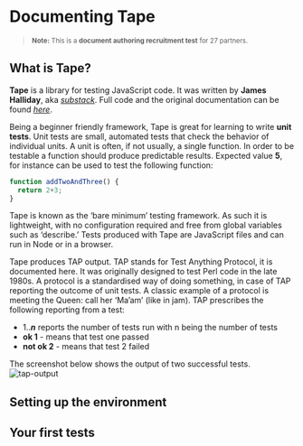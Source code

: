 # Documenting Tape
><small> **Note:** This is a **document authoring recruitment test** for 27 partners.</small>
## What is Tape?

**Tape** is a library for testing JavaScript code. It was written by **James Halliday**, aka [*substack*](https://substack.net/). Full code and the original documentation can be found [*here*](https://github.com/substack/tape).

Being a beginner friendly framework, Tape is great for learning to write **unit tests**. Unit tests are small, automated tests that check the behavior of individual units. A unit is often, if not usually, a single function. In order to be testable a function should produce predictable results. Expected value **5**, for instance can be used to test the following function:
```js
function addTwoAndThree() {
  return 2+3;
}
```
Tape is known as the ‘bare minimum’ testing framework. As such it is lightweight, with no configuration required and free from global variables such as ‘describe.’ Tests produced with Tape are JavaScript files and can run in Node or in a browser.

Tape produces TAP output. TAP stands for Test Anything Protocol, it is documented here. It was originally designed to test Perl code in the late 1980s. A protocol is a standardised way of doing something, in case of TAP reporting the outcome of unit tests. A classic example of a protocol is meeting the Queen: call her ‘Ma’am’ (like in jam). TAP prescribes the following reporting from a test:

+ 1..***n*** reports the number of tests run with n being the number of tests
+ **ok 1** <message> - means that test one passed
+ **not ok 2**  <message> - means that test 2 failed

The screenshot below shows the output of two successful tests. 
![tap-output](https://user-images.githubusercontent.com/18426161/46638963-61ea2f00-cb5b-11e8-9d5c-383f92c53b22.png)

## Setting up the environment

## Your first tests
